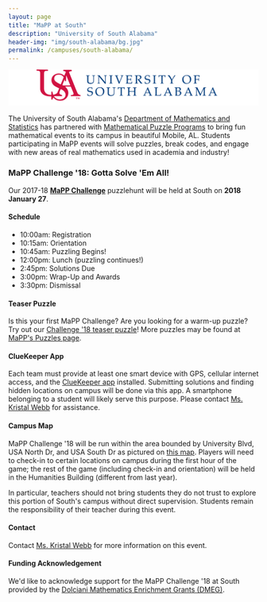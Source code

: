 ```yaml
---
layout: page
title: "MaPP at South"
description: "University of South Alabama"
header-img: "img/south-alabama/bg.jpg"
permalink: /campuses/south-alabama/
---
```


![South logo](/img/south-alabama/logo.png)

The University of South Alabama's
[Department of Mathematics and Statistics][south]
has partnered with
[Mathematical Puzzle Programs][mapp]
to bring fun mathematical events to its campus in beautiful
Mobile, AL. Students participating in MaPP
events will solve puzzles, break codes, and engage with new areas of real
mathematics used in academia and industry!

### MaPP Challenge '18: Gotta Solve 'Em All!

Our 2017-18 **[MaPP Challenge][challenge]** puzzlehunt
will be held at South on **2018 January 27**.

#### Schedule

- 10:00am: Registration
- 10:15am: Orientation
- 10:45am: Puzzling Begins!
- 12:00pm: Lunch (puzzling continues!)
- 2:45pm:  Solutions Due
- 3:00pm:  Wrap-Up and Awards
- 3:30pm:  Dismissal

#### Teaser Puzzle

Is this your first MaPP Challenge? Are you looking for a warm-up puzzle?
Try out our [Challenge '18 teaser puzzle][teaser]!
More puzzles may be found at [MaPP's Puzzles page][puzzles].

#### ClueKeeper App

Each team must provide at least one smart device with GPS, cellular internet
access, and the [ClueKeeper app][cluekeeper] installed. Submitting solutions
and finding hidden locations on campus will be done via this app.
A smartphone belonging to a student will likely serve this purpose.
Please contact [Ms. Kristal Webb][webb] for assistance.

#### Campus Map

MaPP Challenge '18 will be run within the area bounded by University Blvd,
USA North Dr, and USA South Dr as pictured on [this map][south-map].
Players will need to check-in to certain locations on campus during the
first hour of the game; the rest of the game
(including check-in and orientation) will be held in the Humanities Building
(different from last year).

In particular, teachers should not bring students they do not trust to
explore this portion of South's campus without direct supervision.
Students remain the responsibility of their teacher during this event.

#### Contact

Contact [Ms. Kristal Webb][webb] for more information on this event.

#### Funding Acknowledgement

We'd like to acknowledge support for the MaPP Challenge '18 at South provided
by the [Dolciani Mathematics Enrichment Grants (DMEG)][demg].


[south]: https://www.southalabama.edu/colleges/artsandsci/mathstat/
[mapp]: /
[cluekeeper]: https://www.cluekeeper.com/
[south-map]: /img/south-alabama/south-map.pdf
[registration]: https://goo.gl/forms/1hypdvM4tdwaFzr03
[teaser]: /puzzles/mapp-challenge-18-teaser-puzzle.pdf
[clontz]: mailto:sclontz@southalabama.edu
[webb]: mailto:kwebb@southalabama.edu
[challenge]: /programs/challenge/
[puzzles]: /puzzles/
[demg]: https://www.maa.org/programs/maa-grants/dolciani-mathematics-enrichment-grants
